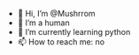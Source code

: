 - 👋 Hi, I’m @Mushrrom
- 👀 I’m a human
- 🌱 I’m currently learning python
- 📫 How to reach me: no

<!---
Mushrrom/Mushrrom is a ✨ special ✨ repository because its `README.md` (this file) appears on your GitHub profile.
You can click the Preview link to take a look at your changes.
--->
